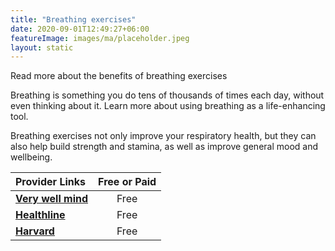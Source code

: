 ```yaml
---
title: "Breathing exercises"
date: 2020-09-01T12:49:27+06:00
featureImage: images/ma/placeholder.jpeg
layout: static
---
```


Read more about the benefits of breathing exercises

Breathing is something you do tens of thousands of times each day, without even thinking about it. Learn more about using breathing as a life-enhancing tool.

Breathing exercises not only improve your respiratory health, but they can also help build strength and stamina, as well as improve general mood and wellbeing.

| Provider Links      | Free or Paid  |  
| :-----------          | :--------------:      |  
| [**Very well mind**](https://www.verywellmind.com/the-benefits-of-deep-breathing-5208001) | Free | 
| [**Healthline**](https://www.healthline.com/health/how-to-increase-lung-capacity) | Free | 
| [**Harvard**](https://www.health.harvard.edu/staying-healthy/breathing-your-way-to-better-health) | Free | 
  

<br/><br/>






